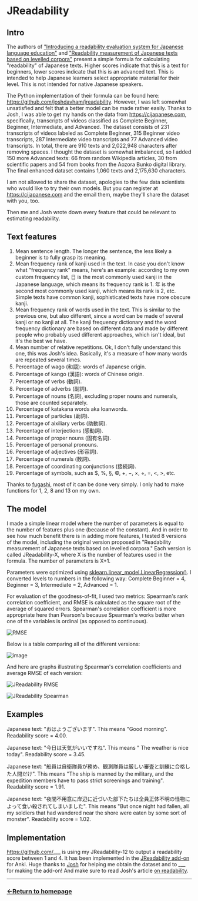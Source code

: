 # JReadability

## Intro

The authors of ["Introducing a readability evaluation system for Japanese language education"](https://jreadability.net/file/hasebe-lee-2015-castelj.pdf) and ["Readability measurement of Japanese texts based on levelled corpora"](https://researchmap.jp/jhlee/published_papers/21426109) present a simple formula for calculating "readability" of Japanese texts. Higher scores indicate that this is a text for beginners, lower scores indicate that this is an advanced text.
This is intended to help Japanese learners select appropriate material for their level. This is not intended for native Japanese speakers.

The Python implementation of their formula can be found here: https://github.com/joshdavham/jreadability. However, I was left somewhat unsatisfied and felt that a better model can be made rather easily. Thanks to Josh, I was able to get my hands on the data from https://cijapanese.com, specifically,
transcripts of videos classified as Complete Beginner, Beginner, Intermediate, and Advanced. The dataset consists of 231 transcripts of videos labeled as Complete Beginner, 315 Beginner video transcripts, 287 Intermediate video transcripts and 77 Advanced video transcripts. In total, there are 910 texts and 2,022,948 characters after removing spaces. I thought the dataset is somewhat imbalanced, so I added 150 more Advanced texts: 66 from random Wikipedia articles, 30 from scientific papers and 54 from books from the Aozora Bunko digital library. The final enhanced dataset contains 1,060 texts and 2,175,630 characters.

I am not allowed to share the dataset, apologies to the few data scientists who would like to try their own models. But you can register at https://cijapanese.com and the email them, maybe they'll share the dataset with you, too.

Then me and Josh wrote down every feature that could be relevant to estimating readability.

## Text features

1) Mean sentence length. The longer the sentence, the less likely a beginner is to fully grasp its meaning.
2) Mean frequency rank of kanji used in the text. In case you don't know what "frequency rank" means, here's an example: according to my own custom frequency list, 日 is the most commonly used kanji in the Japanese language, which means its frequency rank is 1. 年 is the second most commonly used kanji, which means its rank is 2, etc. Simple texts have common kanji, sophisticated texts have more obscure kanji.
3) Mean frequency rank of words used in the text. This is similar to the previous one, but also different, since a word can be made of several kanji or no kanji at all. The kanji frequency dictionary and the word frequency dictionary are based on different data and made by different people who probably used different approaches, which isn't ideal, but it's the best we have.
4) Mean number of relative repetitions. Ok, I don't fully understand this one, this was Josh's idea. Basically, it's a measure of how many words are repeated several times.
5) Percentage of wago (和語): words of Japanese origin.
6) Percentage of kango (漢語): words of Chinese origin.
7) Percentage of verbs (動詞).
8) Percentage of adverbs (副詞).
9) Percentage of nouns (名詞), excluding proper nouns and numerals, those are counted separately.
10) Percentage of katakana words aka loanwords.
11) Percentage of particles (助詞).
12) Percentage of aixiliary verbs (助動詞).
13) Percentage of interjections (感動詞).
14) Percentage of proper nouns (固有名詞).
15) Percentage of personal pronouns.
16) Percentage of adjectives (形容詞).
17) Percentage of numerals (数詞).
18) Percentage of coordinating conjunctions (接続詞).
19) Percentage of symbols, such as $, %, §, ©, +, −, ×, ÷, =, <, >, etc.

Thanks to [fugashi](https://pypi.org/project/fugashi/), most of it can be done very simply. I only had to make functions for 1, 2, 8 and 13 on my own.

## The model

I made a simple linear model where the number of parameters is equal to the number of features plus one (because of the constant). And in order to see how much benefit there is in adding more features, I tested 8 versions of the model, including the original version proposed in "Readability measurement of Japanese texts based on levelled corpora." Each version is called JReadability-X, where X is the number of features used in the formula. The number of parameters is X+1.

Parameters were optimized using [sklearn.linear_model.LinearRegression()](https://scikit-learn.org/1.5/modules/generated/sklearn.linear_model.LinearRegression.html). I converted levels to numbers in the following way: Complete Beginner = 4, Beginner = 3, Intermediate = 2, Advanced = 1. 

For evaluation of the goodness-of-fit, I used two metrics: Spearman's rank correlation coefficient, and RMSE is calculated as the square root of the average of squared errors. Spearman's correlation coefficient is more appropriate here than Pearson's because Spearman's works better when one of the variables is ordinal (as opposed to continuous).

![RMSE](https://github.com/user-attachments/assets/3428265b-46f7-4491-b858-13f23340a159)


Below is a table comparing all of the different versions:

![image](https://github.com/user-attachments/assets/d60d0651-ca1d-4f98-8e31-50eb8a1761ff)

And here are graphs illustrating Spearman's correlation coefficients and average RMSE of each version:

![JReadability RMSE](https://github.com/user-attachments/assets/70ef6eba-4bb0-4b39-985a-60272e0acc43)

![JReadability Spearman](https://github.com/user-attachments/assets/b3e7ac10-bfaf-4848-a96e-4c26db65eca7)


## Examples

Japanese text: "おはようございます". This means "Good morning". Readability score = 4.00.

Japanese text: "今日は天気がいいですね". This means " The weather is nice today". Readability score = 3.45.

Japanese text: "船員は自衛隊員が務め、観測隊員は厳しい審査と訓練に合格した人間だけ". This means "The ship is manned by the military, and the expedition members have to pass strict screenings and training". Readability score = 1.91.

Japanese text: "夜間不用意に岸辺に近づいた部下たちは全員正体不明の怪物によって食い殺されてしまいました". This means "But once night had fallen, all my soldiers that had wandered near the shore were eaten by some sort of monster". Readability score = 1.02.

## Implementation

https://github.com/___ is using my JReadability-12 to output a readability score between 1 and 4. It has been implemented in the [JReadability add-on]() for Anki. Huge thanks to [Josh](https://github.com/joshdavham) for helping me obtain the dataset and to ___ for making the add-on! And make sure to read Josh's article [on readability](https://cij-analysis.streamlit.app/).


___
### [←Return to homepage](https://expertium.github.io/)
